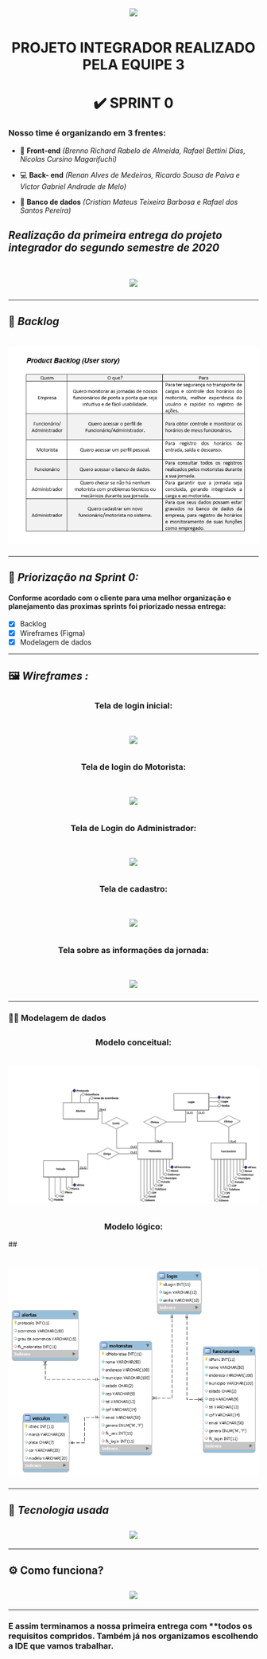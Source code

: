 ## <h1 align="center"> ![](https://github.com/DevSlim001/PI_2020.2/blob/master/logotipocomum.jpg) </h1> 
# <h1 align="center"> PROJETO INTEGRADOR REALIZADO PELA EQUIPE 3 </h1> 
## <h1 align="center"> :heavy_check_mark: SPRINT 0 </h1>

### Nosso time é organizando em 3 frentes:

- :art: **Front-end** *(Brenno Richard Rabelo de Almeida, Rafael Bettini Dias, Nicolas Cursino Magarifuchi)*

- :computer: **Back- end** *(Renan Alves de Medeiros, Ricardo Sousa de Paiva e Victor Gabriel Andrade de Melo)*

- :floppy_disk: **Banco de dados** *(Cristian Mateus Teixeira Barbosa e Rafael dos Santos Pereira)*

## **_Realização da primeira entrega do projeto integrador do segundo semestre de 2020_**
## <h1 align="center"> ![](https://github.com/DevSlim001/PI_2020.2/blob/Sprint0/CardSprint0.png) </h1> 

--------------------------------------------------------------------------------------------------------------------

## :bookmark: **_Backlog_**

## <h1 align="center">  ![](https://github.com/DevSlim001/PI_2020.2/blob/Sprint0/Backlogpng.png) </h1> 

--------------------------------------------------------------------------------------------------------------------

## :dart: **_Priorização na Sprint 0:_**

#### Conforme acordado com o cliente para uma melhor organização e planejamento das proximas sprints foi priorizado nessa entrega:

- [x] Backlog
- [x] Wireframes (Figma)
- [x] Modelagem de dados

--------------------------------------------------------------------------------------------------------------------

## :framed_picture: **_Wireframes :_**

## <h3 align="center"> Tela de login inicial: </h3> 
# <h1 align="center"> ![](https://github.com/DevSlim001/PI_2020.2/blob/master/assets/Tela%20de%20Login%201.png) </h1>

## <h3 align="center"> Tela de login do Motorista: </h3> 
# <h1 align="center"> ![](https://github.com/DevSlim001/PI_2020.2/blob/master/assets/Tela%20de%20Login%20(MOT).png) </h1>

## <h3 align="center"> Tela de Login do Administrador: </h3> 

# <h1 align="center"> ![](https://github.com/DevSlim001/PI_2020.2/blob/master/assets/Tela%20de%20Login%20(ADM).png) </h1>

## <h3 align="center"> Tela de cadastro: </h3> 

# <h1 align="center"> ![](https://github.com/DevSlim001/PI_2020.2/blob/master/assets/Tela%20de%20Cadastro.png) </h1>

## <h3 align="center"> Tela sobre as informações da jornada: </h3> 

## <h1 align="center"> ![](https://github.com/DevSlim001/PI_2020.2/blob/master/assets/Tela%20-%20Informa%C3%A7%C3%B5es%20da%20Jornada.png) </h1>


--------------------------------------------------------------------------------------------------------------------

### :man_technologist: Modelagem de dados

## <h3 align="center">  Modelo conceitual: </h3> 

## <h1 align="center"> ![](https://github.com/DevSlim001/PI_2020.2/blob/Sprint0/modeloconceitual.jpg) </h1>

## <h3 align="center">  Modelo lógico: </h3> 

##<h1 align="center"> ![](https://github.com/DevSlim001/PI_2020.2/blob/Sprint0/Modelo%20lógico.png) </h1>


--------------------------------------------------------------------------------------------------------------------

## :rocket: **_Tecnologia usada_**

## <h3 align="center"> ![](https://github.com/DevSlim001/PI_2020.2/blob/master/assets/tecnology_sprint0.png) </h3> 


--------------------------------------------------------------------------------------------------------------------
## :gear: Como funciona?

## <h3 align="center"> ![](https://github.com/DevSlim001/PI_2020.2/blob/Sprint0/Gif_Figma.gif) </h3> 

--------------------------------------------------------------------------------------------------------------------
### E assim terminamos a nossa primeira entrega com **todos os requisitos compridos. Também já nos organizamos escolhendo a IDE que vamos trabalhar.
